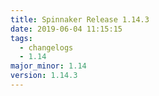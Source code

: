 ```yaml
---
title: Spinnaker Release 1.14.3
date: 2019-06-04 11:15:15
tags:
  - changelogs
  - 1.14
major_minor: 1.14
version: 1.14.3
---
```


<script src="https://gist.github.com/spinnaker-release/d1c112bde46ec8d5de129b62e7617135.js"/>

